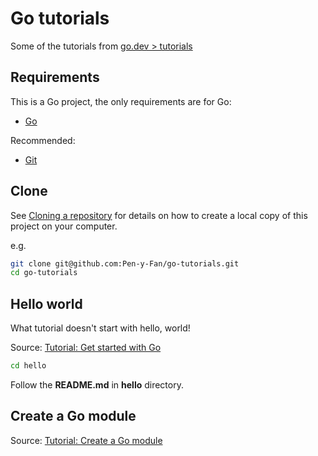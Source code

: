 # Go tutorials

Some of the tutorials from [go.dev > tutorials](https://go.dev/doc/tutorial/)

## Requirements

This is a Go project, the only requirements are for Go:

- [Go](https://go.dev/doc/install)

Recommended:

- [Git](https://git-scm.com/downloads)

## Clone

See [Cloning a repository](https://help.github.com/en/articles/cloning-a-repository) for details on how to create a
local copy of this project on your computer.

e.g.

```sh
git clone git@github.com:Pen-y-Fan/go-tutorials.git
cd go-tutorials
```

## Hello world

What tutorial doesn't start with hello, world!

Source: [Tutorial: Get started with Go](https://go.dev/doc/tutorial/getting-started)

```sh
cd hello
```

Follow the **README.md** in **hello** directory.

## Create a Go module

Source: [Tutorial: Create a Go module](https://go.dev/doc/tutorial/create-module)
